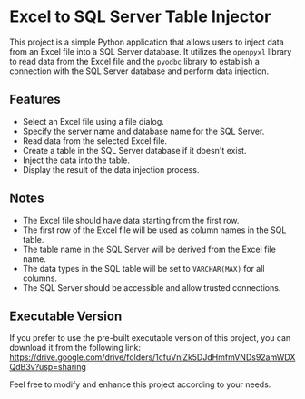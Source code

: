 # Excel to SQL Server Table Injector

This project is a simple Python application that allows users to inject data from an Excel file into a SQL Server database. It utilizes the `openpyxl` library to read data from the Excel file and the `pyodbc` library to establish a connection with the SQL Server database and perform data injection.

## Features

- Select an Excel file using a file dialog.
- Specify the server name and database name for the SQL Server.
- Read data from the selected Excel file.
- Create a table in the SQL Server database if it doesn't exist.
- Inject the data into the table.
- Display the result of the data injection process.

## Notes

- The Excel file should have data starting from the first row.
- The first row of the Excel file will be used as column names in the SQL table.
- The table name in the SQL Server will be derived from the Excel file name.
- The data types in the SQL table will be set to `VARCHAR(MAX)` for all columns.
- The SQL Server should be accessible and allow trusted connections.

## Executable Version

If you prefer to use the pre-built executable version of this project, you can download it from the following link:
https://drive.google.com/drive/folders/1cfuVnlZk5DJdHmfmVNDs92amWDXQdB3v?usp=sharing

Feel free to modify and enhance this project according to your needs.
